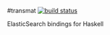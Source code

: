 #transmat [![build status](https://travis-ci.org/karun012/transmat.png)](https://travis-ci.org/karun012/transmat)

ElasticSearch bindings for Haskell
